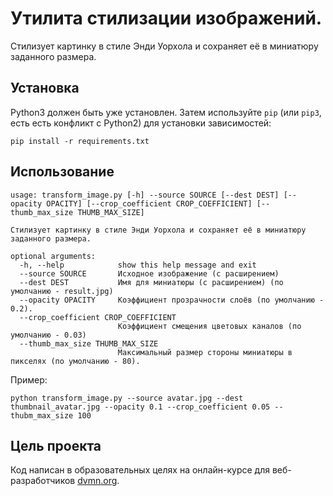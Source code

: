 # Утилита стилизации изображений.

Стилизует картинку в стиле Энди Уорхола и сохраняет её в миниатюру заданного размера.

## Установка

Python3 должен быть уже установлен. 
Затем используйте `pip` (или `pip3`, есть есть конфликт с Python2) для установки зависимостей:
```
pip install -r requirements.txt
```
## Использование

```
usage: transform_image.py [-h] --source SOURCE [--dest DEST] [--opacity OPACITY] [--crop_coefficient CROP_COEFFICIENT] [--thumb_max_size THUMB_MAX_SIZE]

Стилизует картинку в стиле Энди Уорхола и сохраняет её в миниатюру заданного размера.

optional arguments:
  -h, --help            show this help message and exit
  --source SOURCE       Исходное изображение (с расширением)
  --dest DEST           Имя для миниатюры (с расширением) (по умолчанию - result.jpg)
  --opacity OPACITY     Коэффициент прозрачности слоёв (по умолчанию - 0.2).
  --crop_coefficient CROP_COEFFICIENT
                        Коэффициент смещения цветовых каналов (по умолчанию - 0.03)
  --thumb_max_size THUMB_MAX_SIZE
                        Максимальный размер стороны миниатюры в пикселях (по умолчанию - 80).
```
Пример:
```
python transform_image.py --source avatar.jpg --dest thumbnail_avatar.jpg --opacity 0.1 --crop_coefficient 0.05 --thubm_max_size 100
```

## Цель проекта

Код написан в образовательных целях на онлайн-курсе для веб-разработчиков [dvmn.org](https://dvmn.org/).
